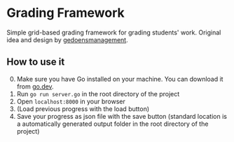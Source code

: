 # Grading Framework

Simple grid-based grading framework for grading students' work. Original idea and design by [gedoensmanagement](https://github.com/gedoensmanagement).

## How to use it
0. Make sure you have Go installed on your machine. You can download it from [go.dev](https://go.dev).
1. Run `go run server.go` in the root directory of the project
2. Open `localhost:8000` in your browser
3. (Load previous progress with the load button)
4. Save your progress as json file with the save button (standard location is a automatically generated output folder in the root directory of the project)
